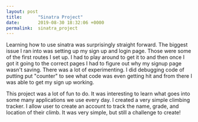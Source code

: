 ```yaml
---
layout: post
title:      "Sinatra Project"
date:       2019-08-30 18:32:06 +0000
permalink:  sinatra_project
---
```



Learning how to use sinatra was surprisingly straight forward. The biggest issue I ran into was setting up my sign up and login page. Those were some of the first routes I set up. I had to play around to get it to and then once I got it going to the correct pages I had to figure out why my signup page wasn't saving. There was a lot of experimenting. I did debugging code of putting put "counter" to see what code was even getting hit and from there I was able to get my sign up working. 

This project was a lot of fun to do. It was interesting to learn what goes into some many applications we use every day. I created a very simple climbing tracker. I allow user to create an account to track the name, grade, and location of their climb. It was very simple, but still a challenge to create!


